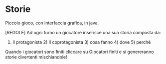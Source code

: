 # Storie
Piccolo gioco, con interfaccia grafica, in java.

[REGOLE] 
Ad ogni turno un giocatore inserisce una sua storia composta da:
1) Il protagonista 2) Il coprotagonista 3) cosa fanno 4) dove 5) perchè

Quando i giocatori sono finiti cliccare su Giocatori finiti e si genereranno storie divertenti mischiandole!


